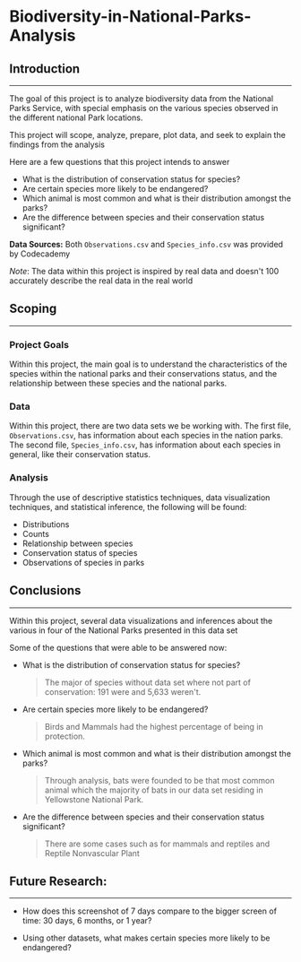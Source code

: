 # Biodiversity-in-National-Parks-Analysis

## **Introduction**
---

The goal of this project is to analyze biodiversity data from the National Parks Service, with special emphasis on the various species observed in the different national Park locations.

This project will scope, analyze, prepare, plot data, and seek to explain the findings from the analysis

Here are a few questions that this project intends to answer
- What is the distribution of conservation status for species?
- Are certain species more likely to be endangered?
- Which animal is most common and what is their distribution amongst the parks?
- Are the difference between species and their conservation status significant?

**Data Sources:**
Both `Observations.csv` and `Species_info.csv` was provided by Codecademy

*Note*: The data within this project is inspired by real data and doesn't 100 accurately describe the real data in the real world

## **Scoping**
---
### Project Goals

Within this project, the main goal is to understand the characteristics of the species within the national parks and their conservations status, and the relationship between these species and the national parks.

### Data

Within this project, there are two data sets we be working with. The first file, `Observations.csv`, has information about each species in the nation parks. The second file, `Species_info.csv`, has information about each species in general, like their conservation status.

### Analysis

Through the use of descriptive statistics techniques, data visualization techniques, and statistical inference, the following will be found:

- Distributions
- Counts
- Relationship between species
- Conservation status of species
- Observations of species in parks


## **Conclusions**
---
Within this project, several data visualizations and inferences about the various in four of the National Parks presented in this data set

Some of the questions that were able to be answered now:

- What is the distribution of conservation status for species?

    > The major of species without data set where not part of conservation: 191 were and 5,633 weren't.

- Are certain species more likely to be endangered?

    > Birds and Mammals had the highest percentage of being in protection.

- Which animal is most common and what is their distribution amongst the parks?

    > Through analysis, bats were founded to be that most common animal which the majority of bats in our data set residing in Yellowstone National Park.
    
- Are the difference between species and their conservation status significant?
    > There are some cases such as for mammals and reptiles and Reptile Nonvascular Plant

## Future Research:
---
- How does this screenshot of 7 days compare to the bigger screen of time: 30 days, 6 months, or 1 year?

- Using other datasets, what makes certain species more likely to be endangered?